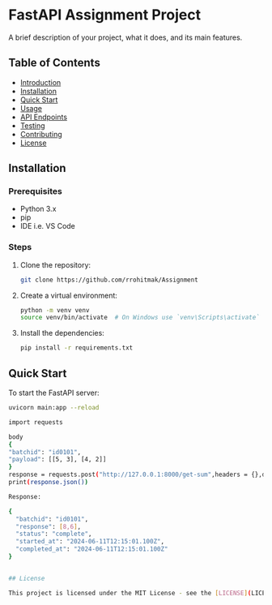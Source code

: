 # FastAPI Assignment Project

A brief description of your project, what it does, and its main features.

## Table of Contents
- [Introduction](#introduction)
- [Installation](#installation)
- [Quick Start](#quick-start)
- [Usage](#usage)
- [API Endpoints](#api-endpoints)
- [Testing](#testing)
- [Contributing](#contributing)
- [License](#license)

## Installation

### Prerequisites
- Python 3.x
- pip
- IDE i.e. VS Code

### Steps
1. Clone the repository:
    ```bash
    git clone https://github.com/rrohitmak/Assignment
    ```
2. Create a virtual environment:
    ```bash
    python -m venv venv
    source venv/bin/activate  # On Windows use `venv\Scripts\activate`
    ```
3. Install the dependencies:
    ```bash
    pip install -r requirements.txt
    ```

## Quick Start
To start the FastAPI server:
```bash
uvicorn main:app --reload

import requests

body
{
"batchid": "id0101",
"payload": [[5, 3], [4, 2]]
}
response = requests.post("http://127.0.0.1:8000/get-sum",headers = {},data=body)
print(response.json())

Response:

{
  "batchid": "id0101",
  "response": [8,6],
  "status": "complete",
  "started_at": "2024-06-11T12:15:01.100Z",
  "completed_at": "2024-06-11T12:15:01.100Z"
}


## License

This project is licensed under the MIT License - see the [LICENSE](LICENSE) file for details.

